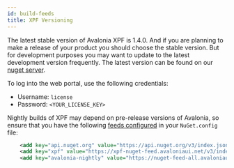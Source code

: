 ```yaml
---
id: build-feeds
title: XPF Versioning
---
```


The latest stable version of Avalonia XPF is 1.4.0. And if you are planning to make a release of your product you should choose the stable version. But for development purposes you may want to update to the latest development version frequently. The latest version can be found on our [nuget server](https://xpf-nuget-feed.avaloniaui.net/packages/xpf.sdk).

To log into the web portal, use the following credentials:

- Username: `license`
- Password: `<YOUR_LICENSE_KEY>`

Nightly builds of XPF may depend on pre-release versions of Avalonia, so ensure that you have the following [feeds configured](getting-started#step-2-add-a-nugetconfig) in your `NuGet.config` file:

```xml
    <add key="api.nuget.org" value="https://api.nuget.org/v3/index.json" />
    <add key="xpf" value="https://xpf-nuget-feed.avaloniaui.net/v3/index.json" />
    <add key="avalonia-nightly" value="https://nuget-feed-all.avaloniaui.net/v3/index.json" />
```
